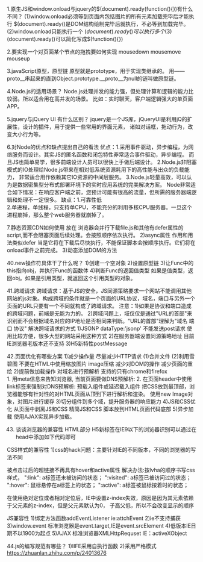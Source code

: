 1.原生JS和window.onload与jquery的$(document).ready(function(){})有什么不同？
(1)window.onload必须等到页面内包括图片的所有元素加载完毕后才能执行
$(document).ready()是DOM结构绘制完毕后就执行，不必等到加载完毕。
(2)window.onload只能执行一个
$(document).ready()可以执行多个
(3)$(document).ready()可以简化写成$(function(){})


2.要实现一个对页面某个节点的拖拽要如何实现
mousedown mousemove mouseup


3.javaScript原型，原型链
原型就是prototype，用于实现类继承的。
用——proto__串起来的直到Object.prototype.__proto__为null的链叫做原型链。


4.Node.js的适用场景？
Node.js处理并发的能力强，但处理计算和逻辑的能力比较弱。所以适合用在高并发的场景。
比如：实时聊天，客户端逻辑强大的单页面APP。


5.jquery与jQuery UI 有什么区别？
jquery是一个JS库，jQueryUI是利用jQ的扩展性，设计的插件，用于提供一些常用的界面元素，
诸如对话框，拖动行为，改变大小行为等。


6.对Node的优点和缺点提出自己的看法
优点：1.采用事件驱动，异步编程，为网络服务而设计。其实JS的匿名函数和闭包特性非常适合事件驱动，异步编程。
而且JS也简单易学，很多前端设计人员可以很快上手做后端设计。
2.Node.js非阻塞模式的IO处理给Node.js带来在相对低系统资源耗用下的高性能与出众的负载能力，
非常适合用作依赖其它IO资源的中间层服务。
3.Node.js轻量高效，可以认为是数据密集型分布式部署环境下的实时应用系统的完美解决方案。
Node非常适合如下情况：在响应客户端之前，您预计可能有很高的流量，但所需的服务器端逻辑和处理不一定很多。
 缺点：1.可靠性低	
 2.单进程，单线程，只支持单CPU，不能充分的利用多核CPU服务器。一旦这个进程崩掉，那么整个web服务器就崩掉了。
 
 
 7.静态资源CDN如何使用
 放在<script src=CDN>
 
 
 8.用js手写快速排序。
 var quickSort = function (arr) {
        if(arr<=1){
            return arr;
        }
        var pivotIndex = Math.floor(arr.length/2);
        var pivot = arr.splice(pivotIndex,1)[0];
        var right = [];
        var left = [];
        for(var i=0;i<arr.length;i++){
            if(arr[i]>pivot){
                right.push(arr[i]);
            }else{
                left.push(arr[i])
            }
        }
        return quickSort(left).concat([pivot],quickSort(right))
    }
 
 
9.Java和Javascript的共同点。
JS是一种基于java基本语句和控制流之上的简单简化，所以java和js在许多语法上是一致的，并且js也
具有面向对象，事件驱动和安全性的特性。


10.规避js多人开发函数重名问题。
(1)命名空间 http://www.jianshu.com/p/554454d951d9
	var MYNAMESPACE = MYNAMESPACE || {};

	MYNAMESPACE.person = function(name) {
		this.name = name;
	};

	MYNAMESPACE.person.prototype.getName = function() {
		return this.name;
	};

	// 使用方法
	var p = new MYNAMESPACE.person("ifcode");
	p.getName();        // ifcode
(2)封闭空间 	ES6中可以使用let
(3)js模块化mvc http://www.cnblogs.com/qingkong/p/5092003.html
(4)seajs
(5)变量转换成对象的属性
(6)对象化
补充 ES6中symbol可以定制唯一变量。
 
 
 11.js面向对象中继承实现。
 http://www.ruanyifeng.com/blog/2010/05/object-oriented_javascript_encapsulation.html
 
 
 12.编写一个方法，去掉一个数组的重复元素
         var s = [0,2,3,4,4,0,2];
        for(var i=0,o={},tmp=[],count=0,l=s.length;i<l;i++){
                if(o[s[i]]){
                        count++;
                }else{
                        o[s[i]]=1;
                        tmp.push(s[i])
                }
        }
        alert(count);
        alert(tmp)


13.js中如何检测一个变量是一个string类型？
	function str(obj){
		return typeof(obj) =='string'
	}
 
 
14.请尽可能详尽的解释AJXA的工作原理
http://www.cnblogs.com/mingmingruyuedlut/archive/2011/10/18/2216553.html


15.Null,undefined的区别?
null表示"没有对象"，即该处不应该有值。典型用法是：
（1） 作为函数的参数，表示该函数的参数不是对象。
（2） 作为对象原型链的终点。

Object.getPrototypeOf(Object.prototype)

undefined表示"缺少值"，就是此处应该有一个值，但是还没有定义。典型用法是：
（1）变量被声明了，但没有赋值时，就等于undefined。
（2) 调用函数时，应该提供的参数没有提供，该参数等于undefined。
（3）对象没有赋值的属性，该属性的值为undefined。
（4）函数没有返回值时，默认返回undefined。


16.转化进制为十进制
parseInt（"FFF",16）;16进制转10


17.描述一下cookies,sessionStorage和localStorage的区别？
相同 都储存在客户端
不同
	大小
		cookies大小不超过4KB sessionStorage和localStorage大小可以达到5M或者更大
	保存时间
		cookies过期前一直存在，sessionStorage在页面关闭后自动删除，localStorage除非主动删除，否则一直存在。
	服务器交互方式
		cookies的数据会自动发送到服务器，服务器也可以写cookies到客户端
		sessionStorage和localStorage不会自动发送 只存在本地。


18.	简述什么是面向对象
面向对象就是就将问题抽象成若干对象，又将对象的属性和操作封装到类中。具有抽象性、封装性、继承性、多态性的特点。


19.简述ajax过程
	创建XMLHttpRequest对象
	调用open方法建立连接
	调用send方法发送数据
	触发oncreadystatechange事件 判断状态
	从responseText接收到返回的数据
	
	
20.解释下事件代理
浏览器事件机制有两种，一种是冒泡，还有一种是捕获。而事件代理主要得益于事件冒泡机制。
多个子元素需要同时绑定一个事件时，可以将事件添加到它们的父节点而将事件委托给父节点来触发处理。


21.解释下js中this是如何工作的
1.函数中的this的值取决于函数调用的模式：
(1)方法调用模式：当函数被保存为对象的一个属性时，该函数为该对象的方法。函数中this的值为该对象。
(2)函数调用模式：当函数并不是对象的属性。函数中this的值为全局对象。
(3)构造器调用模式：即使用new调用的函数，则其中this将会被绑定到那个新构造的对象
(4)使用apply或者call调用模式：该模式调用时，函数中this被绑定到apply或call方法调用时接受的第一个参数。

改变this的值主要方法:用apply和call方法调用时强制修改，使this指向第一个参数。
使用Function.bind方法创造新的函数，该新函数中this指向所提供的第一个参数。
bind在IE8以下不能使用。
http://blog.jobbole.com/58032/

1)用于区分全局变量和局部变量。
2)返回函数当前的对象。
3)将当前的对象传递到下一个函数。


22.解释一下原型继承的原理。
由于所有的实例对象共享同一个prototype对象，那么从外界看起来，prototype对象就好像是实例对象的原型，而实例对象则好像"继承"了prototype一样。
http://www.ruanyifeng.com/blog/2011/06/designing_ideas_of_inheritance_mechanism_in_javascript.html


23.Call和.apply的区别是什么。
call(thisObj,Object)
call:用来代替另外一个对象调用一个方法。call方法可将一个函数的对象上下文从初始的上下文改变为由thisObj指定的新对象。

apply(thisObj,[argArray])
如果 argArray 不是一个有效的数组或者不是 arguments 对象，那么将导致一个 TypeError。如果没有提供 argArray 和 thisObj 任何一个参数，那么 Global 对象将被用作 thisObj， 并且无法被传递任何参数。


24.什么是”use strict”，使用它的好处是什么。
js6添加了第二种运行模式，严格模式。这种模式使得JS在更加严格的模式下运行。
好处：(1)消除JS语法的一些不合理，不严谨之处，减少一些怪异行为;
(2)消除代码运行的一些不安全之处，保证代码运行的安全。
(3)提高编译器效率，增加运行速度。
(4)为未来新版本的JS坐好铺垫
(IE6789不支持严格模式)
缺点：在JS压缩之后，会出现严格声明不生效的情况。


25.字符串翻转
1)str.split("").reverse().join("");
2)for(var i=str.lenth;i>=0;i--)


26.如何向数组中间插入或删除元素？
使用 splice方法 开始位置 删除个数 插入的内容


27.用JS实现千位分隔符。
1)反转添加->再反转


28.事件是什么？
事件用于监听浏览器的操作行为，浏览器触发动作时，被捕捉到而调用相应的函数


29.谈一下JQ中bind,live，delegate，on的区别？
bind:
1)兼容性比较好
2)绑定事件到所有选出来的元素上
3)不会绑定事件到动态添加的那些元素上
4)当元素很多时，会出现效率问题，特别是嵌套层次比较深的元素
live
1)所有事件都绑定到$(document)上
2)可以给动态添加的元素绑定事件
3)无法阻止冒泡
delegate
特点类似live,不过父元素采用就近原则
On如果第二个参数为NULL 类似bind 如果为$(document)类似live 如果不是 类似deleg


30.原型是什么？原型链是什么？
在JS中原型是一个prototype,用于表示类型之间的关系
JS中万物都是对象，对象和对象之间都有关系，这个关系通过prototype对象指向父类对象，直到指向Object对象为止。
这样就形成了一个原型指向的链条，专业术语称之为原型链。


31.什么是闭包，为什么要用它？
闭包就是函数中的函数，里面的函数可以访问外面函数的变量，外面函数的变量是这个内部函数的一部分。


32.AJAX是什么？如何创建一个AJAX？
AJAX是一种异步请求技术，可以在页面不刷新的情况下，进行数据呈现，用于改善用户体验。
AJAX的使用。
创建XMLHttpRequest对象(IE7+)或者ActiveXObject('Microsoft.XMLHTTP');
向服务器发送请求open(methof,url,async);
send(string);(POST请求时候，才需要设置参数);
服务区响应，获取数据 resposeText   resposeXML
获取数据有两种方式 一种同步处理 一种异步处理。
document.getElementById("myDiv").innerHTML=xmlhttp.responseText;
异步通过请求状态改变事件进行处理。onreadystatechange
判断请求状态和响应状态码
请求状态：
0 请求未初始化
1 服务器链接已建立
2 请求已经接收
3 请求处理中
4 请求已经处理完成
响应状态码：
200："OK"
403：服务器拒绝请求
404：未找到对应页面
408：请求超时
500：服务器遇到错误，无法完成。


33.js有几种类型值，能画下内存图嘛？
栈：原始数据类型    字符 数字 布尔值 undefined null
堆：引用数据类型    数组 对象 函数
两种数据的区别是：存储位置不同；
原始数据类型直接存储在栈(stack)中的简单数据段，占据空间小，大小固定，属于被频繁使用数据，所以放入栈中存储。

应用数据类型存储在堆(heap)中的对象，占据空间大，大小不固定，如果存储在栈中，将会影响程序运行的性能：引用数据类型在栈中
存储了指针，该指针指向堆中该实体的起始地址。当解释器寻找引用值时，会首先检索其在栈中的地址，取得地址后从堆中获得实体。


34.同步和异步有什么差别。
同步是一种线性执行的方式，不可跨越。一般用于流程性比较强的程序，比如用户登陆。
异步是一种并行处理的方式，不必等待一个程序执行完，可以执行其他任务。JS中异步处理的结果通常使用回调函数来处理结果。
AJAX和H5新加的Web Worker就是采用了异步的方式。


35.所谓模块化开发就是封装细节，提供使用接口，彼此之间互不影响，每个模块都是实现某一特定的功能。模块化开发的基础就是函数。
1)使用函数封装：使用时候直接调用，缺点是"污染"了全局变量，无法保证不予其他模块发生变量名冲突。
2)使用对象封装：把模块写成一个对象，所有的模块成员都放到这个对象里面。缺点是变量可以被外面随意改变而导致不安全。
3)立即执行函数：使用"立即执行函数"，可以达到不暴露私有成员的目的。这也是闭包处理的一种方式。
4)放大模式：如果一个模块很大，必须分成几个部分，或者一个模块需要继承另一个模块，这时就有必要采用放大模式。
5)宽放大模式：为了防止第一个执行的部分有可能加载一个不存在空对象，这时就采用"宽放大模式"
6)输入全局变量：独立性是模块的重要特点，模块内部最好不与程序的其他部分直接交互。为了在模块内部调用全局变量，必须显式地将其他变量输入模块


36.如何实现浏览器内多个标签页之间的通信？
1)使用local Storage:localStorage.setItem(key,value);添加内容，storage事件监听添加，修改，删除的动作。
2)使用Cookie+setlinterval 用Cookie进行储存，用setlinterval进行检测。


37.["1", "2", "3"].map(parseInt) ->[1,NaN,NaN]


38.eval()的作用？
把字符串参数解析成JS代码并运行，返回执行的结果。应该尽量避免使用 非常消耗性能。


39.JS延迟加载的方式有哪些？
1)defer属性 <style src="file.js" defer></script> 浏览器会并行下载file.js和其他有defer属性的script,而不会阻塞页面后续处理。会按照顺序依次执行。
2)async属性 作用和用法类似defer 当是它将在下载后尽快执行，不能保证脚本会按顺序执行。它们将在onload事件之前完成。
3)动态添加DOM的方法


40.new操作符具体干了什么呢？
1)创建一个空对象
2)设置原型链
3)让Func中的this指向obj，并执行Func的函数体
4)判断Func的返回值类型 如果是值类型，返回obj。如果是引用类型，就返回这个引用类型的对象。


41.跨域请求
跨域请求：基于JS的安全，JS同源策略要求一个网站不能调用其他网站的js对象。构成跨域的条件就是一个页面的URL协议，域名，端口与另外一个页面的URL只要有一个不同就构成了跨域请求。
注意：1)如果是协议和端口造成的跨域问题，前端是无能为力的。
2)跨域问题上，域仅仅是通过"URL的首部"来识别而不会根据域名对应的IP地址是否相同来判断。"URL的首部"理解为"域名 端口 协议"
解决跨域请求的方式
1)JSONP
dataType:'jsonp' 不能发送post请求 使用比较方便，很多大型的网站采用这种方式
2)在服务器端设置同源策略地址 目前IE浏览器老版本还不支持
3)H5新特性postMessage


42.页面优化有哪些方案
1)减少操作量
	尽量减少HTTP请求
	(1)合并文件
	(2)利用雪碧图
	不要在HTML中使用缩放图片
	image压缩
	减少对DOM的操作 减少页面的重绘
2)提前做加载操作
	对域名进行预解析  支持的只有chrome和firefox	
	1. 用meta信息来告知浏览器, 当前页面要做DNS预解析:<meta http-equiv="x-dns-prefetch-control" content="on" />
	2. 在页面header中使用link标签来强制对DNS预解析: <link rel="dns-prefetch" href="http://bdimg.share.baidu.com" />
	预载入组件或延迟载入组件
	把CSS放到最顶部，浏览器能够有针对性的对HTML页面从顶到下进行解析和渲染。
	使用new Image对象，对图片进行缓存 
3)切分组件到多个域，提升服务器的响应能力
4)JS和CSS优化
	从页面中剥离JS和CSS
	精简JS和CSS
	脚本放到HTML页面代码底部
5)异步加载
	使用AJAX实现异步加载。
	

43.	谈谈浏览器的兼容性
HTML部分
H5新标签在IE9以下的浏览器识别可以通过在head中添加如下代码即可
<!--[if lt IE 9]>
<script type="text/javascript" src="js/html5shiv.js"></script>
<![endif]-->

CSS样式的兼容性
1)css的hack问题：主要针对IE的不同版本，不同的浏览器的写法不同
<!--[if IE 6]>此处内容只有IE6.0可见<![endif]--> 
<!--[if IE 7]>此处内容只有IE7.0可见<![endif]-->

被点击过后的超链接不再具有hover和active属性 
解决办法:按lvha的顺序书写css样式，
":link": a标签还未被访问的状态；
":visited": a标签已被访问过的状态；
":hover": 鼠标悬停在a标签上的状态；
":active": a标签被鼠标按着时的状态；

在使用绝对定位或者相对定位后，IE中设置z-index失效，原因是因为其元素依赖于父元素的z-index，但是父元素默认为0， 子高父低，所以不会改变显示的顺序

JS兼容性
1)绑定方法函数addEventListener ie:attchEvent
2)ie不支持捕获
3)window.event 标准浏览器是event.target,IE是event.srcElement
4)低版本IE日期不以1900为起点
5)AJAX 标准浏览器XMLHttpRequset IE：activeXObject


44.js的编写规范有哪些？
1)IIFE采用自执行函数
2)采用严格模式
https://zhuanlan.zhihu.com/p/24013676